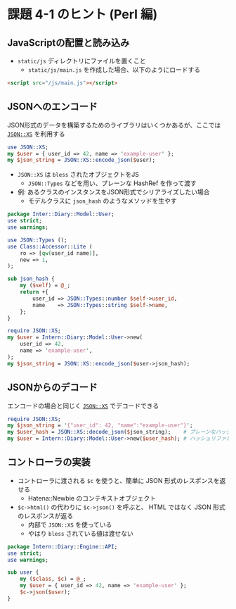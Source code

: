課題 4-1 のヒント (Perl 編)
================================================================

## JavaScriptの配置と読み込み

- `static/js` ディレクトリにファイルを置くこと
  - `static/js/main.js` を作成した場合、以下のようにロードする

```html
<script src="/js/main.js"></script>
```

## JSONへのエンコード

JSON形式のデータを構築するためのライブラリはいくつかあるが、ここでは [`JSON::XS`](https://metacpan.org/module/JSON::XS) を利用する

```perl
use JSON::XS;
my $user = { user_id => 42, name => 'example-user' };
my $json_string = JSON::XS::encode_json($user);
```

- `JSON::XS` は `bless` されたオブジェクトをJS
  - `JSON::Types` などを用い、プレーンな HashRef を作って渡す
- 例: あるクラスのインスタンスをJSON形式でシリアライズしたい場合
  - モデルクラスに `json_hash` のようなメソッドを生やす

```perl
package Inter::Diary::Model::User;
use strict;
use warnings;

use JSON::Types ();
use Class::Accessor::Lite (
    ro => [qw(user_id name)],
    new => 1,
);

sub json_hash {
    my ($self) = @_;
    return +{
        user_id => JSON::Types::number $self->user_id,
        name    => JSON::Types::string $self->name,
    };
}
```

```perl
require JSON::XS;
my $user = Intern::Diary::Model::User->new(
    user_id => 42,
    name => 'example-user',
);
my $json_string = JSON::XS::encode_json($user->json_hash);
```

## JSONからのデコード

エンコードの場合と同じく [`JSON::XS`](https://metacpan.org/module/JSON::XS) でデコードできる

```perl
require JSON::XS;
my $json_string = '{"user_id": 42, "name":"example-user"}';
my $user_hash = JSON::XS::decode_json($json_string);    # プレーンなハッシュリファレンスが返る
my $user = Intern::Diary::Model::User->new($user_hash); # ハッシュリファレンスからモデルのインスタンスを作る
```

## コントローラの実装

- コントローラに渡される `$c` を使うと、簡単に JSON 形式のレスポンスを返せる
  - Hatena::Newbie のコンテキストオブジェクト
- `$c->html()` の代わりに `$c->json()` を呼ぶと、 HTML ではなく JSON 形式のレスポンスが返る
  - 内部で `JSON::XS` を使っている
  - やはり `bless` されている値は渡せない

```perl
package Intern::Diary::Engine::API;
use strict;
use warnings;

sub user {
    my ($class, $c) = @_;
    my $user = { user_id => 42, name => 'example-user' };
    $c->json($user);
}
```
